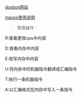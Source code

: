
[dosbox网站](https://www.dosbox.com/)

[maxos使用说明](
https://blog.csdn.net/yl1712725180/article/details/84258828)


>常用操作：

R:查看更改cpu中内容

D:查看内存中内容

E:改写内存中内容

U:将内存中的机器指令翻译成汇编指令

T:执行一条机器指令

A:以汇编格式在内存中写入一条指令
